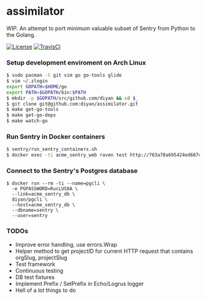 # assimilator
WIP. An attempt to port minimum valuable subset of Sentry from Python to the Golang.

[![License](https://img.shields.io/badge/license-MIT-blue.svg)](https://github.com/diyan/assimilator/blob/master/LICENSE)
[![TravisCI](https://img.shields.io/travis/diyan/assimilator/master.svg)](https://travis-ci.org/diyan/assimilator)

### Setup development enviroment on Arch Linux

```bash
$ sudo pacman -S git vim go go-tools glide
$ vim ~/.zlogin
export GOPATH=$HOME/go
export PATH=$GOPATH/bin:$PATH
$ mkdir -p $GOPATH/src/github.com/diyan && cd $_
$ git clone git@github.com:diyan/assimilator.git
$ make get-go-tools
$ make get-go-deps
$ make watch-go
```

### Run Sentry in Docker containers
```bash
$ sentry/run_sentry_containers.sh
$ docker exec -ti acme_sentry_web raven test http://763a78a695424ed687cf8b7dc26d3161:763a78a695424ed687cf8b7dc26d3161@localhost:9000/2
```

### Connect to the Sentry's Postgres database
```
$ docker run --rm -ti --name=pgcli \
  -e PGPASSWORD=RucLUS8A \
  --link=acme_sentry_db \
  diyan/pgcli \
  --host=acme_sentry_db \
  --dbname=sentry \
  --user=sentry
```

### TODOs
- Improve error handling, use errors.Wrap
- Helper method to get projectID for current HTTP request that contains orgSlug, projectSlug
- Test framework
- Continuous testing
- DB test fixtures
- Implement Prefix / SetPrefix in Echo/Logrus logger
- Hell of a lot things to do
